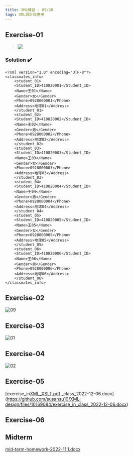 ```yaml
---
title: XML練習 - 09/20  
tags: XML設計與應用
---
```

## Exercise-01
>![](https://i.imgur.com/aylLTpI.png)
### Solution :heavy_check_mark: 
```xml=
<?xml version="1.0" encoding="UTF-8"?>
<classmates_info>
	<student_01>
	<Student_ID>410820001</Student_ID>
	<Name>王01</Name>
	<Gender>女</Gender>
	<Phone>0928000001</Phone>
	<Address>地球01</Address>
	</student_01>
	<student_02>
	<Student_ID>410820002</Student_ID>
	<Name>王02</Name>
	<Gender>男</Gender>
	<Phone>0928000002</Phone>
	<Address>地球02</Address>
	</student_02>
	<student_03>
	<Student_ID>410820003</Student_ID>
	<Name>王03</Name>
	<Gender>女</Gender>
	<Phone>0928000003</Phone>
	<Address>地球03</Address>
	</student_03>
	<student_04>
	<Student_ID>410820004</Student_ID>
	<Name>王04</Name>
	<Gender>男</Gender>
	<Phone>0928000004</Phone>
	<Address>地球04</Address>
	</student_04>
	<student_05>
	<Student_ID>410820005</Student_ID>
	<Name>王05</Name>
	<Gender>女</Gender>
	<Phone>0928000005</Phone>
	<Address>地球05</Address>
	</student_05>
	<student_06>
	<Student_ID>410820006</Student_ID>
	<Name>王06</Name>
	<Gender>男</Gender>
	<Phone>0928000006</Phone>
	<Address>地球06</Address>
	</student_06>
</classmates_info>
```
## Exercise-02
![09](https://user-images.githubusercontent.com/75154678/200302807-828dc5ef-1928-4537-97b4-dd621d674d21.png)

## Exercise-03
![01](https://user-images.githubusercontent.com/75154678/200303035-26405956-6b54-4cbe-9b0b-9627e87139bd.png)

## Exercise-04
![02](https://user-images.githubusercontent.com/75154678/200303358-88ce774d-72a9-4ab9-a2bf-78481b74ed9d.png)

## Exercise-05
[exercise_in[XML_XSLT.pdf](https://github.com/susansu10/XML-design/files/10286538/XML_XSLT.pdf)
_class_2022-12-06.docx](https://github.com/susansu10/XML-design/files/10169084/exercise_in_class_2022-12-06.docx)

## Exercise-06


## Midterm
[mid-term-homework-2022-11.1.docx](https://github.com/susansu10/XML-design/files/10154010/mid-term-homework-2022-11.1.docx)

